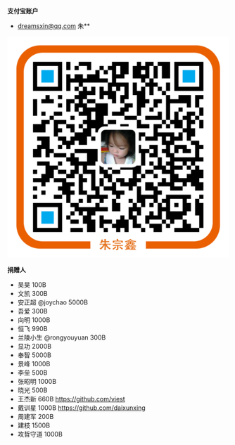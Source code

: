**支付宝账户**
* dreamsxin@qq.com 朱**

![docs/images/alipay.png](docs/images/alipay.png)

**捐赠人**
* 吴昊 100B
* 文凯 300B
* 安正超 @joychao 5000B
* 吾爱 300B
* 向明 1000B
* 恒飞 990B
* 兰陵小生 @rongyouyuan 300B
* 显功 2000B
* 奉智 5000B
* 景峰 1000B
* 李垒 500B
* 张昭明 1000B
* 晓光 500B
* 王杰新 660B https://github.com/viest
* 戴训星 1000B https://github.com/daixunxing
* 周建军 200B 
* 建枝 1500B
* 攻哲守道 1000B

